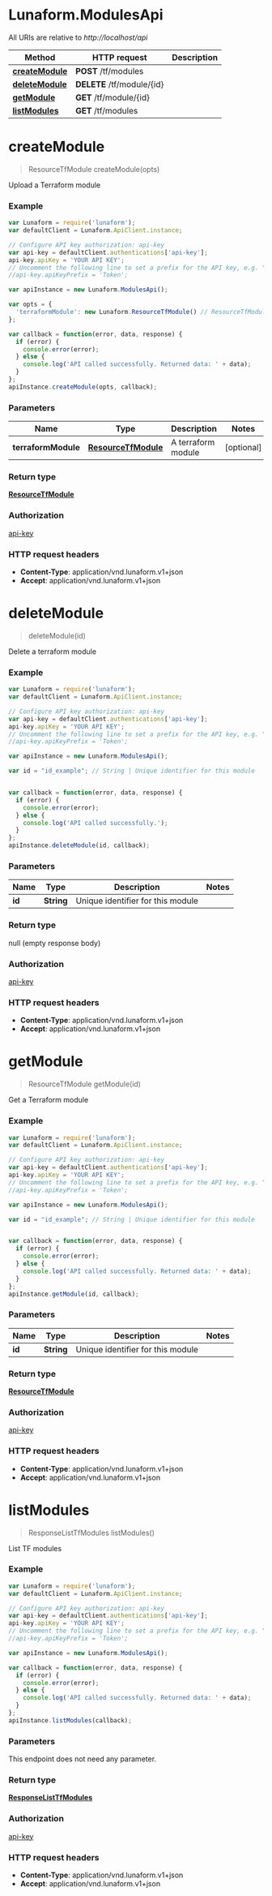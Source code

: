 # Lunaform.ModulesApi

All URIs are relative to *http://localhost/api*

Method | HTTP request | Description
------------- | ------------- | -------------
[**createModule**](ModulesApi.md#createModule) | **POST** /tf/modules | 
[**deleteModule**](ModulesApi.md#deleteModule) | **DELETE** /tf/module/{id} | 
[**getModule**](ModulesApi.md#getModule) | **GET** /tf/module/{id} | 
[**listModules**](ModulesApi.md#listModules) | **GET** /tf/modules | 


<a name="createModule"></a>
# **createModule**
> ResourceTfModule createModule(opts)



Upload a Terraform module

### Example
```javascript
var Lunaform = require('lunaform');
var defaultClient = Lunaform.ApiClient.instance;

// Configure API key authorization: api-key
var api-key = defaultClient.authentications['api-key'];
api-key.apiKey = 'YOUR API KEY';
// Uncomment the following line to set a prefix for the API key, e.g. "Token" (defaults to null)
//api-key.apiKeyPrefix = 'Token';

var apiInstance = new Lunaform.ModulesApi();

var opts = { 
  'terraformModule': new Lunaform.ResourceTfModule() // ResourceTfModule | A terraform module
};

var callback = function(error, data, response) {
  if (error) {
    console.error(error);
  } else {
    console.log('API called successfully. Returned data: ' + data);
  }
};
apiInstance.createModule(opts, callback);
```

### Parameters

Name | Type | Description  | Notes
------------- | ------------- | ------------- | -------------
 **terraformModule** | [**ResourceTfModule**](ResourceTfModule.md)| A terraform module | [optional] 

### Return type

[**ResourceTfModule**](ResourceTfModule.md)

### Authorization

[api-key](../README.md#api-key)

### HTTP request headers

 - **Content-Type**: application/vnd.lunaform.v1+json
 - **Accept**: application/vnd.lunaform.v1+json

<a name="deleteModule"></a>
# **deleteModule**
> deleteModule(id)



Delete a terraform module

### Example
```javascript
var Lunaform = require('lunaform');
var defaultClient = Lunaform.ApiClient.instance;

// Configure API key authorization: api-key
var api-key = defaultClient.authentications['api-key'];
api-key.apiKey = 'YOUR API KEY';
// Uncomment the following line to set a prefix for the API key, e.g. "Token" (defaults to null)
//api-key.apiKeyPrefix = 'Token';

var apiInstance = new Lunaform.ModulesApi();

var id = "id_example"; // String | Unique identifier for this module


var callback = function(error, data, response) {
  if (error) {
    console.error(error);
  } else {
    console.log('API called successfully.');
  }
};
apiInstance.deleteModule(id, callback);
```

### Parameters

Name | Type | Description  | Notes
------------- | ------------- | ------------- | -------------
 **id** | **String**| Unique identifier for this module | 

### Return type

null (empty response body)

### Authorization

[api-key](../README.md#api-key)

### HTTP request headers

 - **Content-Type**: application/vnd.lunaform.v1+json
 - **Accept**: application/vnd.lunaform.v1+json

<a name="getModule"></a>
# **getModule**
> ResourceTfModule getModule(id)



Get a Terraform module

### Example
```javascript
var Lunaform = require('lunaform');
var defaultClient = Lunaform.ApiClient.instance;

// Configure API key authorization: api-key
var api-key = defaultClient.authentications['api-key'];
api-key.apiKey = 'YOUR API KEY';
// Uncomment the following line to set a prefix for the API key, e.g. "Token" (defaults to null)
//api-key.apiKeyPrefix = 'Token';

var apiInstance = new Lunaform.ModulesApi();

var id = "id_example"; // String | Unique identifier for this module


var callback = function(error, data, response) {
  if (error) {
    console.error(error);
  } else {
    console.log('API called successfully. Returned data: ' + data);
  }
};
apiInstance.getModule(id, callback);
```

### Parameters

Name | Type | Description  | Notes
------------- | ------------- | ------------- | -------------
 **id** | **String**| Unique identifier for this module | 

### Return type

[**ResourceTfModule**](ResourceTfModule.md)

### Authorization

[api-key](../README.md#api-key)

### HTTP request headers

 - **Content-Type**: application/vnd.lunaform.v1+json
 - **Accept**: application/vnd.lunaform.v1+json

<a name="listModules"></a>
# **listModules**
> ResponseListTfModules listModules()



List TF modules

### Example
```javascript
var Lunaform = require('lunaform');
var defaultClient = Lunaform.ApiClient.instance;

// Configure API key authorization: api-key
var api-key = defaultClient.authentications['api-key'];
api-key.apiKey = 'YOUR API KEY';
// Uncomment the following line to set a prefix for the API key, e.g. "Token" (defaults to null)
//api-key.apiKeyPrefix = 'Token';

var apiInstance = new Lunaform.ModulesApi();

var callback = function(error, data, response) {
  if (error) {
    console.error(error);
  } else {
    console.log('API called successfully. Returned data: ' + data);
  }
};
apiInstance.listModules(callback);
```

### Parameters
This endpoint does not need any parameter.

### Return type

[**ResponseListTfModules**](ResponseListTfModules.md)

### Authorization

[api-key](../README.md#api-key)

### HTTP request headers

 - **Content-Type**: application/vnd.lunaform.v1+json
 - **Accept**: application/vnd.lunaform.v1+json

